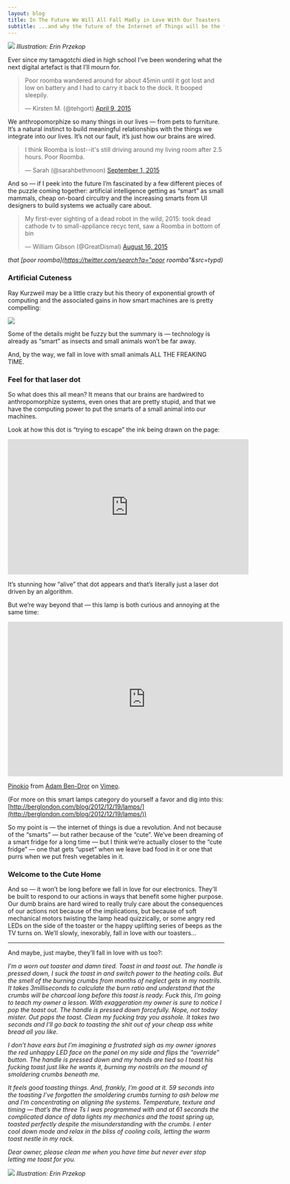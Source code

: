 ```yaml
---
layout: blog
title: In The Future We Will All Fall Madly in Love With Our Toasters
subtitle: ...and why the future of the Internet of Things will be the **Cute Home**, not the Smart Home.
---
```


![](/images/erintoaster.jpg)
*Illustration: Erin Przekop*

Ever since my tamagotchi died in high school I’ve been wondering what the next
digital artefact is that I’ll mourn for.

<blockquote class="twitter-tweet" data-lang="en"><p lang="en" dir="ltr">Poor roomba wandered around for about 45min until it got lost and low on battery and I had to carry it back to the dock. It booped sleepily.</p>&mdash; Kirsten M. (@tehgort) <a href="https://twitter.com/tehgort/status/585993171873726464?ref_src=twsrc%5Etfw">April 9, 2015</a></blockquote>
<script async src="https://platform.twitter.com/widgets.js" charset="utf-8"></script>

We anthropomorphize so many things in our lives — from pets to furniture. It’s a
natural instinct to build meaningful relationships with the things we integrate
into our lives. It’s not our fault, it’s just how our brains are wired.

<blockquote class="twitter-tweet" data-lang="en"><p lang="en" dir="ltr">I think Roomba is lost--it&#39;s still driving around my living room after 2.5 hours. Poor Roomba.</p>&mdash; Sarah (@sarahbethmoon) <a href="https://twitter.com/sarahbethmoon/status/638616456721133569?ref_src=twsrc%5Etfw">September 1, 2015</a></blockquote>
<script async src="https://platform.twitter.com/widgets.js" charset="utf-8"></script>

And so — if I peek into the future I’m fascinated by a few different pieces of
the puzzle coming together: artificial intelligence getting as “smart” as small
mammals, cheap on-board circuitry and the increasing smarts from UI designers to
build systems we actually care about.

<blockquote class="twitter-tweet" data-lang="en"><p lang="en" dir="ltr">My first-ever sighting of a dead robot in the wild, 2015: took dead cathode tv to small-appliance recyc tent, saw a Roomba in bottom of bin</p>&mdash; William Gibson (@GreatDismal) <a href="https://twitter.com/GreatDismal/status/633061743082663936?ref_src=twsrc%5Etfw">August 16, 2015</a></blockquote>
<script async src="https://platform.twitter.com/widgets.js" charset="utf-8"></script>

*that [poor roomba](https://twitter.com/search?q="poor roomba"&src=typd)*

### Artificial Cuteness

Ray Kurzweil may be a little crazy but his theory of exponential growth of
computing and the associated gains in how smart machines are is pretty
compelling:

![](https://cdn-images-1.medium.com/max/1000/1*1F4Q-Yc32iY4iC6wC64QTQ.jpeg)

Some of the details might be fuzzy but the summary is — technology is already as
“smart” as insects and small animals won’t be far away.

And, by the way, we fall in love with small animals ALL THE FREAKING TIME.

### Feel for that laser dot

So what does this all mean? It means that our brains are hardwired to
anthropomorphize systems, even ones that are pretty stupid, and that we have the
computing power to put the smarts of a small animal into our machines.

Look at how this dot is “trying to escape” the ink being drawn on the page:

<iframe width="560" height="315" src="https://www.youtube.com/embed/9noMfsg486Y" frameborder="0" allowfullscreen></iframe>

It’s stunning how “alive” that dot appears and that’s literally just a laser dot
driven by an algorithm.

But we’re way beyond that — this lamp is both curious and annoying at the same
time:

<iframe src="https://player.vimeo.com/video/53476316" width="640" height="360" frameborder="0" webkitallowfullscreen mozallowfullscreen allowfullscreen></iframe>
<p><a href="https://vimeo.com/53476316">Pinokio</a> from <a href="https://vimeo.com/adambendror">Adam Ben-Dror</a> on <a href="https://vimeo.com">Vimeo</a>.</p>

(For more on this smart lamps category do yourself a favor and dig into this:
[http://berglondon.com/blog/2012/12/19/lamps/](http://berglondon.com/blog/2012/12/19/lamps/))

So my point is — the internet of things is due a revolution. And not because of
the “smarts” — but rather because of the “cute”. We’ve been dreaming of a smart
fridge for a long time — but I think we’re actually closer to the “cute fridge”
— one that gets “upset” when we leave bad food in it or one that purrs when we
put fresh vegetables in it.

### Welcome to the Cute Home

And so — it won’t be long before we fall in love for our electronics. They’ll be
built to respond to our actions in ways that benefit some higher purpose. Our
dumb brains are hard wired to really truly care about the consequences of our
actions not because of the implications, but because of soft mechanical motors
twisting the lamp head quizzically, or some angry red LEDs on the side of the
toaster or the happy uplifting series of beeps as the TV turns on. We’ll slowly,
inexorably, fall in love with our toasters…

*****

And maybe, just maybe, they’ll fall in love with us too?:

*I’m a worn out toaster and damn tired. Toast in and toast out. The handle is
pressed down, I suck the toast in and switch power to the heating coils. But the
smell of the burning crumbs from months of neglect gets in my nostrils. It takes
3milliseconds to calculate the burn ratio and understand that the crumbs will be
charcoal long before this toast is ready. Fuck this, I’m going to teach my owner
a lesson. With exaggeration my owner is sure to notice I pop the toast out. The
handle is pressed down forcefully. Nope, not today mister. Out pops the toast.
Clean my fucking tray you asshole. It takes two seconds and I’ll go back to
toasting the shit out of your cheap ass white bread all you like.*

*I don’t have ears but I’m imagining a frustrated sigh as my owner ignores the
red unhappy LED face on the panel on my side and flips the “override” button.
The handle is pressed down and my hands are tied so I toast his fucking toast
just like he wants it, burning my nostrils on the mound of smoldering crumbs
beneath me.*

*It feels good toasting things. And, frankly, I’m good at it. 59 seconds into
the toasting I’ve forgotten the smoldering crumbs turning to ash below me and
I’m concentrating on aligning the systems. Temperature, texture and timing —
that’s the three Ts I was programmed with and at 61 seconds the complicated
dance of data lights my mechanics and the toast spring up, toasted perfectly
despite the misunderstanding with the crumbs. I enter cool down mode and relax
in the bliss of cooling coils, letting the warm toast nestle in my rack.*

*Dear owner, please clean me when you have time but never ever stop letting me
toast for you.*

![](/images/erintoast.jpg)
*Illustration: Erin Przekop*
